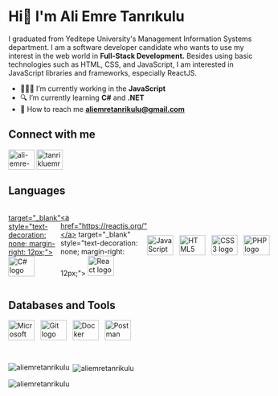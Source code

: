 <h1>Hi👋 I&#39;m Ali Emre Tanrıkulu</h1>  

<p>I graduated from Yeditepe University's Management Information Systems department. I am a software developer candidate who wants to use my interest in the web world in <strong>Full-Stack Development.</strong> Besides using basic technologies such as HTML, CSS, and JavaScript, I am interested in JavaScript libraries and frameworks, especially ReactJS. </p>

- 👨🏽‍💻 I’m currently working in the **JavaScript** 
- 🔍 I’m currently learning **C#** and **.NET**
- 📧 How to reach me **aliemretanrikulu@gmail.com**


<h2 align="left">Connect with me</h2>

<p align="left">
<a href="https://linkedin.com/in/ali-emre-tanrikulu" target="blank"><img align="center" src="https://raw.githubusercontent.com/rahuldkjain/github-profile-readme-generator/master/src/images/icons/Social/linked-in-alt.svg" alt="ali-emre-tanrikulu" height="40" width="52" /></a>
<a href="https://instagram.com/tanrikluemre" target="blank"><img align="center" src="https://raw.githubusercontent.com/rahuldkjain/github-profile-readme-generator/master/src/images/icons/Social/instagram.svg" alt="tanrikluemre" height="40" width="52" /></a>
</p>


<h2 align="left">Languages</h2>

<div style="display: flex; align-items: center;">
  <a href="https://learn.microsoft.com/tr-tr/dotnet/csharp/"</a> target="_blank" style="text-decoration: none; margin-right: 12px;">
    <img src="https://cdn.jsdelivr.net/gh/devicons/devicon/icons/csharp/csharp-original.svg" alt="C# logo" height="40" width="52" />
  
  
  <a href="https://reactjs.org/"</a> target="_blank" style="text-decoration: none; margin-right: 12px;">
    <img src="https://cdn.jsdelivr.net/gh/devicons/devicon/icons/react/react-original.svg" alt="React logo" height="40" width="52" />
 

  <a href="https://www.javascript.com/" target="_blank" style="text-decoration: none; margin-right: 12px;">
    <img src="https://cdn.jsdelivr.net/gh/devicons/devicon/icons/javascript/javascript-original.svg" alt="JavaScript logo" height="40" width="52" />
  </a>

  <a href="https://html.spec.whatwg.org/multipage/" target="_blank" style="text-decoration: none; margin-right: 12px;">
    <img src="https://cdn.jsdelivr.net/gh/devicons/devicon/icons/html5/html5-original.svg" alt="HTML5 logo" height="40" width="52" />
  </a>

  <a href="https://www.w3schools.com/css/" target="_blank" style="text-decoration: none; margin-right: 12px;">
    <img src="https://cdn.jsdelivr.net/gh/devicons/devicon/icons/css3/css3-original.svg" alt="CSS3 logo" height="40" width="52" />
  </a>

  <a href="https://www.php.net/" target="_blank" style="text-decoration: none;">
    <img src="https://cdn.jsdelivr.net/gh/devicons/devicon/icons/php/php-original.svg" alt="PHP logo" height="40" width="52" />
  </a>
</div>

<h2 align="left">Databases and Tools</h2>

<div style="display: flex; align-items: center;">
  <a href="https://www.microsoft.com/en-us/sql-server" target="_blank" style="text-decoration: none; margin-right: 12px;">
    <img src="https://cdn.jsdelivr.net/gh/devicons/devicon/icons/microsoftsqlserver/microsoftsqlserver-plain.svg" alt="Microsoft SQL Server logo" height="40" width="52" />
  </a>
  
  <a href="https://git-scm.com/" target="_blank" style="text-decoration: none; margin-right: 12px;">
    <img src="https://cdn.jsdelivr.net/gh/devicons/devicon/icons/git/git-original.svg" alt="Git logo" height="40" width="52" />
  </a>
  
  <a href="https://www.docker.com/" target="_blank" style="text-decoration: none; margin-right: 12px;">
    <img src="https://cdn.jsdelivr.net/gh/devicons/devicon/icons/docker/docker-original.svg" alt="Docker logo" height="40" width="52" />
  </a>
  
  <a href="https://www.postman.com/" target="_blank" style="text-decoration: none;">
    <img src="https://cdn.simpleicons.org/postman/FF6C37" alt="Postman logo" height="40" width="52" />
  </a>
</div>


<p>&nbsp;</p>

<p><img align="left" src="https://github-readme-stats.vercel.app/api/top-langs?username=aliemretanrikulu&show_icons=true&locale=en&layout=compact" alt="aliemretanrikulu" /></p>

<p>&nbsp;<img align="center" src="https://github-readme-stats.vercel.app/api?username=aliemretanrikulu&show_icons=true&locale=en" alt="aliemretanrikulu" /></p>

<p><img align="center" src="https://github-readme-streak-stats.herokuapp.com/?user=aliemretanrikulu&" alt="aliemretanrikulu" /></p>
